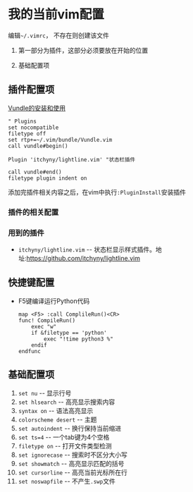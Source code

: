 # 我的当前vim配置

编辑`~/.vimrc`， 不存在则创建该文件

1. 第一部分为插件，这部分必须要放在开始的位置

2. 基础配置项

## 插件配置项

[Vundle的安装和使用](./vundle.md)

```
" Plugins
set nocompatible
filetype off
set rtp+=~/.vim/bundle/Vundle.vim
call vundle#begin()

Plugin 'itchyny/lightline.vim' "状态栏插件

call vundle#end()
filetype plugin indent on
```

添加完插件相关内容之后，在vim中执行`:PluginInstall`安装插件

### 插件的相关配置

### 用到的插件

* `itchyny/lightline.vim` -- 状态栏显示样式插件。地址:https://github.com/itchyny/lightline.vim

## 快捷键配置

* F5键编译运行Python代码

    ```
    map <F5> :call ComplileRun()<CR>
    func! CompileRun()
        exec "w"
        if &filetype == 'python'
            exec "!time python3 %"
        endif
    endfunc
    ```

## 基础配置项

1. `set nu` -- 显示行号
2. `set hlsearch` -- 高亮显示搜索内容
3. `syntax on` -- 语法高亮显示
4. `colorscheme desert` -- 主题
5. `set autoindent` -- 换行保持当前缩进
6. `set ts=4` -- 一个tab键为4个空格
7. `filetype on` -- 打开文件类型检测
8. `set ignorecase` -- 搜索时不区分大小写
9. `set showmatch` -- 高亮显示匹配的括号
10. `set cursorline` -- 高亮当前光标所在行
11. `set noswapfile` -- 不产生`.swp`文件